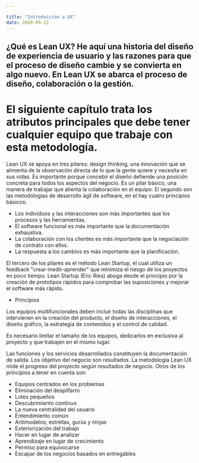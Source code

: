 ```yaml
---

title: "Introducción a UX"
date: 2020-09-22
---
```


## ¿Qué es Lean UX? He aquí una historia del diseño de experiencia de usuario y las razones para que el proceso de diseño cambie y se convierta en algo nuevo. En Lean UX se abarca el proceso de diseño, colaboración o la gestión. 

# El siguiente capítulo trata los atributos principales que debe tener cualquier equipo que trabaje con esta metodología. 

Lean UX se apoya en tres pilares: design thinking, una innovación que se alimenta de la observación directa de lo que la gente quiere y necesita en sus vidas. Es importante porque concebir el diseño defiende una posición concreta para todos los aspectos del negocio. Es un pilar básico, una manera de trabajar que alienta la colaboración en el equipo. El segundo son las metodologías de desarrollo ágil de software, en el hay cuatro principios básicos:

+ Los individuos y las interacciones son más importantes que los procesos y las herramientas. 
+ El software funcional es más importante que la documentación exhaustiva.
+ La colaboración con los clientes es más importante que la negociación de contrato con ellos. 
+ La respuesta a los cambios es más importante que la planificación. 

El tercero de los pilares es el método Lean Startup, el cual utiliza un feedback "crear-medir-aprender" que minimiza el riesgo de los proyectos en poco tiempo. Lean Startup (Eric Ries) aboga desde el principio por la creación de prototipos rápidos para comprobar las suposiciones y mejorar el software más rápido. 

* Principios

Los equipos multifuncionales deben incluir todas las disciplinas que intervienen en la creación del producto, el diseño de interacciones, el diseño gráfico, la estrategia de contenidos y el control de calidad. 

Es necesario limitar el tamaño de los equipos, dedicarlos en exclusiva al proyecto y que trabajen en el mismo lugar. 

Las funciones y los servicios desarrollados constituyen la documentación de salida. Los objetivo del negocio son resultados. La metodología Lean UX mide el progreso del proyecto según resultados de negocio. Otros de los principios a tener en cuenta son:

+ Equipos centrados en los problemas
+ Eliminación del despilfarro
+ Lotes pequeños 
+ Descubrimiento continuo 
+ La nueva centralidad del usuario
+ Entendimiento común
+ Antimodelos; estrellas, gurús y ninjas
+ Exteriorización del trabajo
+ Hacer en lugar de analizar 
+ Aprendizaje en lugar de crecimiento
+ Permiso para equivocarse 
+ Escapar de los negocios basados en entregables